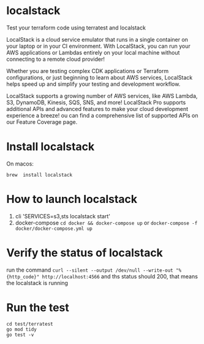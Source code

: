 # localstack
Test your terraform code using terratest and localstack

LocalStack is a cloud service emulator that runs in a single container on your laptop or in your CI environment. With LocalStack, you can run your AWS applications or Lambdas entirely on your local machine without connecting to a remote cloud provider!

Whether you are testing complex CDK applications or Terraform configurations, or just beginning to learn about AWS services, LocalStack helps speed up and simplify your testing and development workflow.

LocalStack supports a growing number of AWS services, like AWS Lambda, S3, DynamoDB, Kinesis, SQS, SNS, and more! LocalStack Pro supports additional APIs and advanced features to make your cloud development experience a breeze!
ou can find a comprehensive list of supported APIs on our Feature Coverage page.
# Install localstack
On macos:
```
brew  install localstack
```
# How to launch localstack
1) cli 'SERVICES=s3,sts localstack start'
2) docker-compose `cd docker && docker-compose up`  or `docker-compose -f docker/docker-compose.yml up`

# Verify the status of localstack
run the command `curl --silent --output /dev/null --write-out "%{http_code}" http://localhost:4566` and ths status should 200, that means the localstack is running

# Run the test
```
cd test/terratest
go mod tidy
go test -v
```
